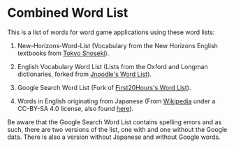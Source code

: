 # Combined Word List

This is a list of words for word game applications using these word lists:

1. New-Horizons-Word-List (Vocabulary from the New Horizons English textbooks from [Tokyo Shoseki](https://ten.tokyo-shoseki.co.jp/text/chu/eigo/)).

2. English Vocabulary Word List (Lists from the Oxford and Longman dictionaries, forked from [Jnoodle's Word List](https://github.com/jnoodle/English-Vocabulary-Word-List)).

3. Google Search Word List (Fork of [First20Hours's Word List](https://github.com/first20hours/google-10000-english)).
   
4. Words in English originating from Japanese (From [Wikipedia](https://en.wikipedia.org/wiki/List_of_English_words_of_Japanese_origin) under a CC-BY-SA 4.0 license, also found [here](https://github.com/tgmgroup/Words-in-English-from-Japanese/)). 

Be aware that the Google Search Word List contains spelling errors and as such, there are two versions of the list, one with and one without the Google data. There is also a version without Japanese and without Google words.



